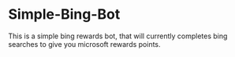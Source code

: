 # Simple-Bing-Bot

This is a simple bing rewards bot, that will currently completes bing searches to give you microsoft rewards points.
